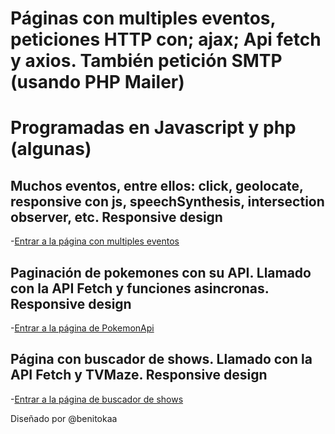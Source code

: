 # Páginas con multiples eventos, peticiones HTTP con; ajax; Api fetch y axios. También petición SMTP (usando PHP Mailer)

# Programadas en Javascript y php (algunas)


## Muchos eventos, entre ellos: click, geolocate, responsive con js, speechSynthesis, intersection observer, etc. Responsive design 

-[Entrar a la página con multiples eventos](https://benitodev.github.io/full-javascript/Proyecto-mini-web/index.html)


## Paginación de pokemones con su API. Llamado con la API Fetch y funciones asincronas. Responsive design
-[Entrar a la página de PokemonApi](https://benitodev.github.io/full-javascript/pokemon-api/index.html)


## Página con buscador de shows. Llamado con la API Fetch y TVMaze. Responsive design 
-[Entrar a la página de buscador de shows](https://benitodev.github.io/full-javascript/buscador-shows/index.html)

Diseñado por @benitokaa